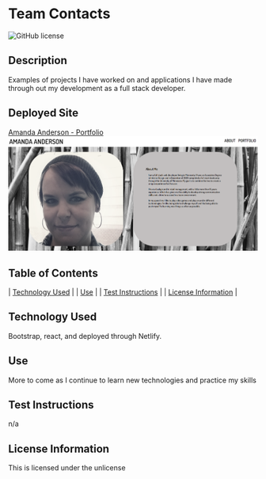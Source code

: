 # Team Contacts
  ![GitHub license](https://img.shields.io/badge/license-unlicense-blue.svg)

  ## Description
  Examples of projects I have worked on and applications I have made through out my development as a full stack developer.

  ## Deployed Site
  [Amanda Anderson - Portfolio](https://amanda-anderson.netlify.app/)
  ![portfolio](./src/public/images/portfolio.png)


  ## Table of Contents
  
| [Technology Used](#installation) |
| [Use](#use) |
| [Test Instructions](#test-instructions) |
| [License Information](#license-information) |
    
  ## Technology Used
  Bootstrap, react, and deployed through Netlify.
  
  ## Use
  More to come as I continue to learn new technologies and practice my skills
  
  ## Test Instructions
  n/a
  
  ## License Information
  This is licensed under the unlicense
